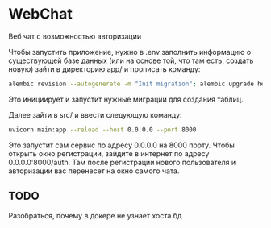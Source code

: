 # WebChat
Веб чат с возможностью авторизации

Чтобы запустить приложение, нужно в .env заполнить информацию о существующей базе данных (или на основе той, 
что там есть, создать новую) зайти в директорию app/ и прописать команду:
```bash
alembic revision --autogenerate -m "Init migration"; alembic upgrade head
```
Это инициирует и запустит нужные миграции для создания таблиц.

Далее зайти в src/ и ввести следующую команду:
```bash
uvicorn main:app --reload --host 0.0.0.0 --port 8000
```
Это запустит сам сервис по адресу 0.0.0.0 на 8000 порту. Чтобы открыть 
окно регистрации, зайдите в интернет по адресу 0.0.0.0:8000/auth. 
Там после регистрации нового пользователя и авторизации вас
перенесет на окно самого чата.

## TODO
Разобраться, почему в докере не узнает хоста бд
